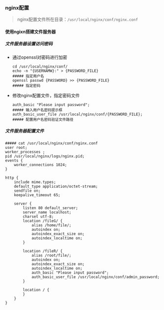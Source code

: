 ### nginx配置

>   nginx配置文件所在目录：`/usr/local/nginx/conf/nginx.conf`

#### 使用ngixn搭建文件服务器

##### 文件服务器设置访问密码

-   通过openssl对密码进行加密

    ```shell
    cd /usr/local/nginx/conf/
    echo -n "{USERNAMW}:" > {PASSWORD_FILE}							##### 指定用户名
    openssl passwd {PASSWORD} >> {PASSWORD_FILE}					##### 指定密码
    ```

-   修改nginx配置文件，指定密码文件

    ```shell
    auth_basic "Please input password";								##### 输入用户名密码提示框
    auth_basic_user_file /usr/local/nginx/conf/{PASSWORD_FILE};		##### 配置用户名密码验证文件路径
    ```

##### 文件服务器配置文件

```shell
##### cat /usr/local/nginx/conf/nginx.conf
user root;
worker_processes ;
pid /usr/local/nginx/logs/nginx.pid;
events {
    worker_connections 1024;
}

http {
    include mime.types;
    default_type application/octet-stream;
    sendfile on;
    keepalive_timeout 65;

    server {
		listen 80 default_server;
		server_name localhost;
        charset utf-8;
		location /fileG/ {
            alias /home/file/;
    	    autoindex on;
    	    autoindex_exact_size on;
    	    autoindex_localtime on;
        }

		location /fileR/ {
            alias /root/file/;
            autoindex on;
            autoindex_exact_size on;
            autoindex_localtime on;
	    	auth_basic "Please input password";
	    	auth_basic_user_file /usr/local/nginx/conf/admin_password;
        }

		location / {
        }
    }
}
```

